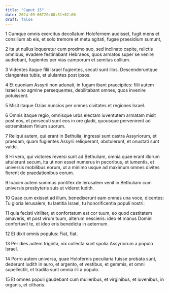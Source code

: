 ```yaml
---
title: "Caput 15"
date: 2024-09-06T20:00:51+02:00
draft: false
---
```



1 Cumque omnis exercitus decollatum Holofernem audisset, fugit mens et consilium ab eis, et solo tremore et metu agitati, fugae praesidium sumunt,

2 ita ut nullus loqueretur cum proximo suo, sed inclinato capite, relictis omnibus, evadere festinabant Hebraeos, quos armatos super se venire audiebant, fugientes per vias camporum et semitas collium.

3 Videntes itaque filii Israel fugientes, secuti sunt illos. Descenderuntque clangentes tubis, et ululantes post ipsos.

4 Et quoniam Assyrii non adunati, in fugam ibant praecipites: filii autem Israel uno agmine persequentes, debilitabant omnes, quos invenire potuissent.

5 Misit itaque Ozias nuncios per omnes civitates et regiones Israel.

6 Omnis itaque regio, omnisque urbs electam iuventutem armatam misit post eos, et persecuti sunt eos in ore gladii, quousque pervenirent ad extremitatem finium suorum.

7 Reliqui autem, qui erant in Bethulia, ingressi sunt castra Assyriorum, et praedam, quam fugientes Assyrii reliquerant, abstulerunt, et onustati sunt valde.

8 Hi vero, qui victores reversi sunt ad Bethuliam, omnia quae erant illorum attulerunt secum, ita ut non esset numerus in pecoribus, et iumentis, et universis mobilibus eorum, ut a minimo usque ad maximum omnes divites fierent de praedationibus eorum.

9 Ioacim autem summus pontifex de Ierusalem venit in Bethuliam cum universis presbyteris suis ut videret Iudith.

10 Quae cum exisset ad illum, benedixerunt eam omnes una voce, dicentes: Tu gloria Ierusalem, tu laetitia Israel, tu honorificentia populi nostri:

11 quia fecisti viriliter, et confortatum est cor tuum, eo quod castitatem amaveris, et post virum tuum, alterum nescieris: ideo et manus Domini confortavit te, et ideo eris benedicta in aeternum.

12 Et dixit omnis populus: Fiat, fiat.

13 Per dies autem triginta, vix collecta sunt spolia Assyriorum a populo Israel.

14 Porro autem universa, quae Holofernis peculiaria fuisse probata sunt, dederunt Iudith in auro, et argento, et vestibus, et gemmis, et omni supellectili, et tradita sunt omnia illi a populo.

15 Et omnes populi gaudebant cum mulieribus, et virginibus, et iuvenibus, in organis, et citharis.

